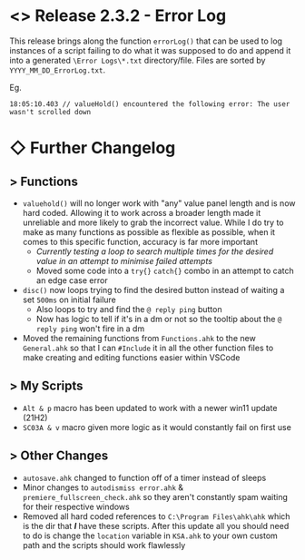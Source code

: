 # <> Release 2.3.2 - Error Log

This release brings along the function `errorLog()` that can be used to log instances of a script failing to do what it was supposed to do and append it into a generated `\Error Logs\*.txt` directory/file. Files are sorted by `YYYY_MM_DD_ErrorLog.txt`.

Eg.
```
18:05:10.403 // valueHold() encountered the following error: The user wasn't scrolled down
```
# ◇ Further Changelog

## > Functions
- `valuehold()` will no longer work with "any" value panel length and is now hard coded. Allowing it to work across a broader length made it unreliable and more likely to grab the incorrect value. While I do try to make as many functions as possible as flexible as possible, when it comes to this specific function, accuracy is far more important
    - *Currently testing a loop to search multiple times for the desired value in an attempt to minimise failed attempts*
    - Moved some code into a `try{}` `catch{}` combo in an attempt to catch an edge case error
- `disc()` now loops trying to find the desired button instead of waiting a set `500ms` on initial failure
    - Also loops to try and find the `@ reply ping` button
    - Now has logic to tell if it's in a dm or not so the tooltip about the `@ reply ping` won't fire in a dm
- Moved the remaining functions from `Functions.ahk` to the new `General.ahk` so that I can `#Include` it in all the other function files to make creating and editing functions easier within VSCode

## > My Scripts
- `Alt & p` macro has been updated to work with a newer win11 update (21H2)
- `SC03A & v` macro given more logic as it would constantly fail on first use

## > Other Changes
- `autosave.ahk` changed to function off of a timer instead of sleeps
- Minor changes to `autodismiss error.ahk` & `premiere_fullscreen_check.ahk` so they aren't constantly spam waiting for their respective windows
- Removed all hard coded references to `C:\Program Files\ahk\ahk` which is the dir that ***I*** have these scripts. After this update all you should need to do is change the `location` variable in `KSA.ahk` to your own custom path and the scripts should work flawlessly